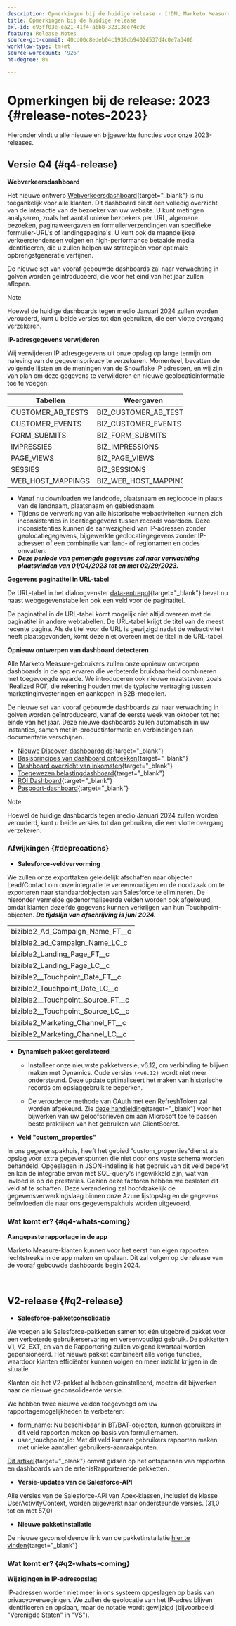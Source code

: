 ```yaml
---
description: Opmerkingen bij de huidige release - [!DNL Marketo Measure] - Productdocumentatie
title: Opmerkingen bij de huidige release
exl-id: e93ff03e-ea21-41f4-abb8-32313ee74c0c
feature: Release Notes
source-git-commit: 40cd00c8edeb04c1939db9402d537d4c0e7a3406
workflow-type: tm+mt
source-wordcount: '926'
ht-degree: 0%

---
```


# Opmerkingen bij de release: 2023 {#release-notes-2023}

Hieronder vindt u alle nieuwe en bijgewerkte functies voor onze 2023-releases.

## Versie Q4 {#q4-release}

<p>

**Webverkeersdashboard**

Het nieuwe ontwerp [Webverkeersdashboard](/help/marketo-measure-discover-ui/dashboards/web-traffic-dashboard.md){target="_blank"} is nu toegankelijk voor alle klanten. Dit dashboard biedt een volledig overzicht van de interactie van de bezoeker van uw website. U kunt metingen analyseren, zoals het aantal unieke bezoekers per URL, algemene bezoeken, paginaweergaven en formulierverzendingen van specifieke formulier-URL&#39;s of landingspagina&#39;s. U kunt ook de maandelijkse verkeerstendensen volgen en high-performance betaalde media identificeren, die u zullen helpen uw strategieën voor optimale opbrengstgeneratie verfijnen.

De nieuwe set van vooraf gebouwde dashboards zal naar verwachting in golven worden geïntroduceerd, die voor het eind van het jaar zullen aflopen.

>[!NOTE]
>
>Hoewel de huidige dashboards tegen medio Januari 2024 zullen worden verouderd, kunt u beide versies tot dan gebruiken, die een vlotte overgang verzekeren.

**IP-adresgegevens verwijderen**

Wij verwijderen IP adresgegevens uit onze opslag op lange termijn om naleving van de gegevensprivacy te verzekeren. Momenteel, bevatten de volgende lijsten en de meningen van de Snowflake IP adressen, en wij zijn van plan om deze gegevens te verwijderen en nieuwe geolocatieinformatie toe te voegen:

<table style="width:400px">
<thead>
  <tr>
    <th style="width:50%">Tabellen</th>
    <th>Weergaven</th>
  </tr>
</thead>
<tbody>
  <tr>
    <td>CUSTOMER_AB_TESTS</td>
    <td>BIZ_CUSTOMER_AB_TESTS</td>
  </tr>
  <tr>
    <td>CUSTOMER_EVENTS</td>
    <td>BIZ_CUSTOMER_EVENTS</td>
  </tr>
  <tr>
    <td>FORM_SUBMITS</td>
    <td>BIZ_FORM_SUBMITS</td>
  </tr>
  <tr>
    <td>IMPRESSIES</td>
    <td>BIZ_IMPRESSIONS</td>
  </tr>
  <tr>
    <td>PAGE_VIEWS</td>
    <td>BIZ_PAGE_VIEWS</td>
  </tr>
  <tr>
    <td>SESSIES</td>
    <td>BIZ_SESSIONS</td>
  </tr>
  <tr>
    <td>WEB_HOST_MAPPINGS</td>
    <td>BIZ_WEB_HOST_MAPPINGS</td>
  </tr>
</tbody>
</table>

* Vanaf nu downloaden we landcode, plaatsnaam en regiocode in plaats van de landnaam, plaatsnaam en gebiedsnaam.
* Tijdens de verwerking van alle historische webactiviteiten kunnen zich inconsistenties in locatiegegevens tussen records voordoen. Deze inconsistenties kunnen de aanwezigheid van IP-adressen zonder geolocatiegegevens, bijgewerkte geolocatiegegevens zonder IP-adressen of een combinatie van land- of regionamen en codes omvatten.
* _**Deze periode van gemengde gegevens zal naar verwachting plaatsvinden van 01/04/2023 tot en met 02/29/2023.**_

**Gegevens paginatitel in URL-tabel**

De URL-tabel in het dialoogvenster [data-entrepot](/help/marketo-measure-data-warehouse/data-warehouse-schema.md){target="_blank"} bevat nu naast webgegevenstabellen ook een veld voor de paginatitel.

De paginatitel in de URL-tabel komt mogelijk niet altijd overeen met de paginatitel in andere webtabellen. De URL-tabel krijgt de titel van de meest recente pagina. Als de titel voor de URL is gewijzigd nadat de webactiviteit heeft plaatsgevonden, komt deze niet overeen met de titel in de URL-tabel.

**Opnieuw ontwerpen van dashboard detecteren**

Alle Marketo Measure-gebruikers zullen onze opnieuw ontworpen dashboards in de app ervaren die verbeterde bruikbaarheid combineren met toegevoegde waarde. We introduceren ook nieuwe maatstaven, zoals &#39;Realized ROI&#39;, die rekening houden met de typische vertraging tussen marketinginvesteringen en aankopen in B2B-modellen.

De nieuwe set van vooraf gebouwde dashboards zal naar verwachting in golven worden geïntroduceerd, vanaf de eerste week van oktober tot het einde van het jaar. Deze nieuwe dashboards zullen automatisch in uw instanties, samen met in-productinformatie en verbindingen aan documentatie verschijnen.

* [Nieuwe Discover-dashboardgids](/help/marketo-measure-discover-ui/dashboards/new-discover-dashboard-guide.md){target="_blank"}
* [Basisprincipes van dashboard ontdekken](/help/marketo-measure-discover-ui/dashboards/discover-dashboard-basics.md){target="_blank"}
* [Dashboard overzicht van inkomsten](/help/marketo-measure-discover-ui/dashboards/revenue-overview-dashboard.md){target="_blank"}
* [Toegewezen belastingdashboard](/help/marketo-measure-discover-ui/dashboards/attributed-revenue-dashboard.md){target="_blank"}
* [ROI Dashboard](/help/marketo-measure-discover-ui/dashboards/roi-dashboard.md){target="_blank"}
* [Paspoort-dashboard](/help/marketo-measure-discover-ui/dashboards/passport-dashboard.md){target="_blank"}

>[!NOTE]
>
>Hoewel de huidige dashboards tegen medio Januari 2024 zullen worden verouderd, kunt u beide versies tot dan gebruiken, die een vlotte overgang verzekeren.

### Afwijkingen {#deprecations}

<p>

* **Salesforce-veldvervorming**

We zullen onze exporttaken geleidelijk afschaffen naar objecten Lead/Contact om onze integratie te vereenvoudigen en de noodzaak om te exporteren naar standaardobjecten van Salesforce te elimineren. De hieronder vermelde gedenormaliseerde velden worden ook afgekeurd, omdat klanten dezelfde gegevens kunnen verkrijgen van hun Touchpoint-objecten. _**De tijdslijn van afschrijving is juni 2024.**_

<table style="width:300px">
<tbody>
  <tr>
    <td>bizible2_Ad_Campaign_Name_FT__c</td>
  </tr>
  <tr>
    <td>bizible2_ad_Campaign_Name_LC_c</td>
  </tr>
  <tr>
    <td>bizible2_Landing_Page_FT__c</td>
  </tr>
  <tr>
    <td>bizible2_Landing_Page_LC__c</td>
  </tr>
  <tr>
    <td>bizible2__Touchpoint_Date_FT__c</td>
  </tr>
  <tr>
    <td>bizible2_Touchpoint_Date_LC__c</td>
  </tr>
  <tr>
    <td>bizible2__Touchpoint_Source_FT__c</td>
  </tr>
  <tr>
    <td>bizible2__Touchpoint_Source_LC__c</td>
  </tr>
  <tr>
    <td>bizible2_Marketing_Channel_FT__c</td>
  </tr>
  <tr>
    <td>bizible2_Marketing_Channel_LC__c</td>
  </tr>
</tbody>
</table>

* **Dynamisch pakket gerelateerd**

   * Installeer onze nieuwste pakketversie, v6.12, om verbinding te blijven maken met Dynamics. Oude versies `(<v6.12)` wordt niet meer ondersteund. Deze update optimaliseert het maken van historische records om opslaggebruik te beperken.

   * De verouderde methode van OAuth met een RefreshToken zal worden afgekeurd. Zie [deze handleiding](/help/marketo-measure-and-dynamics/getting-started-with-marketo-measure-and-dynamics/oauth-with-azure-active-directory-for-dynamics-crm.md){target="_blank"} voor het bijwerken van uw geloofsbrieven om aan Microsoft toe te passen beste praktijken van het gebruiken van ClientSecret.

* **Veld &quot;custom_properties&quot;**

In ons gegevenspakhuis, heeft het gebied &quot;custom_properties&quot;dienst als opslag voor extra gegevenspunten die niet door ons vaste schema worden behandeld. Opgeslagen in JSON-indeling is het gebruik van dit veld beperkt en kan de integratie ervan met SQL-query&#39;s ingewikkeld zijn, wat van invloed is op de prestaties. Gezien deze factoren hebben we besloten dit veld af te schaffen. Deze verandering zal hoofdzakelijk de gegevensverwerkingslaag binnen onze Azure lijstopslag en de gegevens beïnvloeden die naar ons gegevenspakhuis worden uitgevoerd.

### Wat komt er? {#q4-whats-coming}

<p>

**Aangepaste rapportage in de app**

Marketo Measure-klanten kunnen voor het eerst hun eigen rapporten rechtstreeks in de app maken en opslaan. Dit zal volgen op de release van de vooraf gebouwde dashboards begin 2024.

<br>

## V2-release {#q2-release}

<p>

* **Salesforce-pakketconsolidatie**

We voegen alle Salesforce-pakketten samen tot één uitgebreid pakket voor een verbeterde gebruikerservaring en vereenvoudigd gebruik. De pakketten V1, V2_EXT, en van de Rapportering zullen volgend kwartaal worden gepensioneerd. Het nieuwe pakket combineert alle vorige functies, waardoor klanten efficiënter kunnen volgen en meer inzicht krijgen in de situatie.

Klanten die het V2-pakket al hebben geïnstalleerd, moeten dit bijwerken naar de nieuwe geconsolideerde versie.

We hebben twee nieuwe velden toegevoegd om uw rapportagemogelijkheden te verbeteren:

* form_name: Nu beschikbaar in BT/BAT-objecten, kunnen gebruikers in dit veld rapporten maken op basis van formuliernamen.
* user_touchpoint_id: Met dit veld kunnen gebruikers rapporten maken met unieke aantallen gebruikers-aanraakpunten.

[Dit artikel](/help/configuration-and-setup/marketo-measure-and-salesforce/salesforce-package-consolidation.md){target="_blank"} omvat gidsen op het ontspannen van rapporten en dashboards van de erfenisRapporterende pakketten.

* **Versie-updates van de Salesforce-API**

Alle versies van de Salesforce-API van Apex-klassen, inclusief de klasse UserActivityContext, worden bijgewerkt naar ondersteunde versies. (31,0 tot en met 57,0)

* **Nieuwe pakketinstallatie**

De nieuwe geconsolideerde link van de pakketinstallatie [hier te vinden](https://login.salesforce.com/packaging/installPackage.apexp?p0=04t1P000000VY6Z){target="_blank"}

### Wat komt er? {#q2-whats-coming}

<p>

**Wijzigingen in IP-adresopslag**

IP-adressen worden niet meer in ons systeem opgeslagen op basis van privacyoverwegingen. We zullen de geolocatie van het IP-adres blijven identificeren en opslaan, maar de notatie wordt gewijzigd (bijvoorbeeld &quot;Verenigde Staten&quot; in &quot;VS&quot;).
